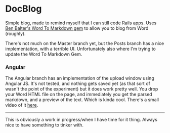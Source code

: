# DocBlog

Simple blog, made to remind myself that I can still code Rails apps. Uses [Ben Balter's Word To Markdown gem](https://github.com/benbalter/word-to-markdown) to allow you to blog from Word (roughly).

There's not much on the Master branch yet, but the Posts branch has a nice implementation, with a terrible UI. Unfortunately also where I'm trying to update the Word To Markdown Gem.

### Angular

The Angular branch has an implementation of the upload window using Angular JS. It's not tested, and nothing gets saved yet (as that sort of wasn't the point of the experiment) but it does work pretty well. You drop your Word HTML file on the page, and immediately you get the parsed markdown, and a preview of the text. Which is kinda cool. There's a small video of it [here](https://twitter.com/jadhunter/status/463645797599694849).

---

This is obviously a work in progress/when I have time for it thing. Always nice to have something to tinker with.